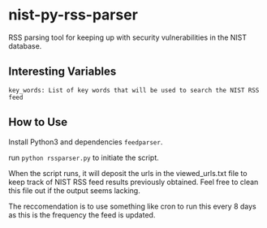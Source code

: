 # nist-py-rss-parser
RSS parsing tool for keeping up with security vulnerabilities in the NIST database.

## Interesting Variables
```
key_words: List of key words that will be used to search the NIST RSS feed
```
## How to Use
Install Python3 and dependencies `feedparser`.

run `python rssparser.py` to initiate the script.

When the script runs, it will deposit the urls in the viewed_urls.txt file to keep track of NIST RSS feed results previously obtained. Feel free to clean this file out if the output seems lacking.

The reccomendation is to use something like cron to run this every 8 days as this is the frequency the feed is updated.